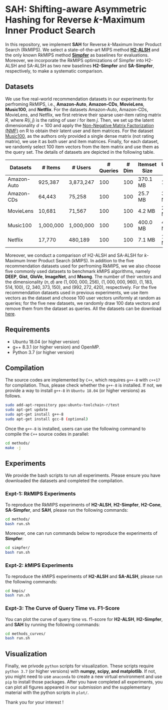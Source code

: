 # SAH: Shifting-aware Asymmetric Hashing for Reverse *k*-Maximum Inner Product Search

In this repository, we implement **SAH** for Reverse *k*-Maximum Inner Product Search (RkMIPS). We select a state-of-the-art MIPS method [**H2-ALSH**](https://github.com/HuangQiang/H2_ALSH) and the only known R*k*MIPS method [**Simpfer**](https://github.com/amgt-d1/Simpfer) as baselines for evaluations. Moreover, we incorporate the R*k*MIPS optimizations of Simpfer into H2-ALSH and SA-ALSH as two new baselines **H2-Simpfer** and **SA-Simpfer**, respectively, to make a systematic comparison.

## Datasets

We use five real-world recommendation datasets in our experiments for perfroming R*k*MIPS, i.e., **Amazon-Auto**, **Amazon-CDs**, **MovieLens**, **Music100**, and **Netflix**. For the datasets Amazon-Auto, Amazon-CDs, MovieLens, and Netflix, we first retrieve their sparse user-item rating matrix $R$, where $R(i,j)$ is the rating of user $i$ for item $j$. Then, we set up the latent dimensionality $d=100$ and apply the [Non-Negative Matrix Factorization (NMF)](https://pytorch-nmf.readthedocs.io/en/stable/) on R to obtain their latent user and item matrices. For the dataset [Music100](https://github.com/stanis-morozov/ip-nsw), as the authors only provided a single dense matrix (not rating matrix), we use it as both user and item matrices. Finally, for each dataset, we randomly select 100 item vectors from the item matrix and use them as the query set. The details of datasets are depicted in the following table.

| Datasets   | # Items     | # Users   | # Queries | # Dim | Itemset Size | Userset Size |
| ----------- | ----------- | --------- | --------- | ----- | ------------ | ------------ |
| Amazon-Auto | 925,387     | 3,873,247 | 100       | 100   | 370.1 MB     | 1.5 GB       |
| Amazon-CDs  | 64,443      | 75,258    | 100       | 100   | 25.7 MB      | 30.1 MB      |
| MovieLens   | 10,681      | 71,567    | 100       | 100   | 4.2 MB       | 27.9 MB      |
| Music100    | 1,000,000   | 1,000,000 | 100       | 100   | 400.0 MB     | 400.0 MB     |
| Netflix     | 17,770      | 480,189   | 100       | 100   | 7.1 MB       | 192.1 MB     |

Moreover, we conduct a comparison of H2-ALSH and SA-ALSH for *k*-Maximum Inner Product Search (*k*MIPS). In addition to the five recommendation datasets used for perfroming RkMIPS, we we also choose five commonly used datasets to benchmark *k*MIPS algorithms, namely **DEEP**, **Gist**, **GloVe**, **ImageNet**, and **Msong**. The number of their vectors and the dimensionality $(n, d)$ are $(1,000,000, 256)$, $(1,000,000, 960)$, $(1,183,514, 100)$, $(2,340,373, 150)$, and $(992,272, 420)$, respectively. For the five recommendation datasets used in previous experiments, we use item vectors as the dataset and choose 100 user vectors uniformly at random as queries; for the five new datasets, we randomly draw 100 data vectors and remove them from the dataset as queries. All the datasets can be download [here](https://drive.google.com/drive/folders/16tlJl4IE0Tcd4Dz9PXkhLt14MFhG67Zx?usp=sharing).

## Requirements

- Ubuntu 18.04 (or higher version)
- g++ 8.3.1 (or higher version) and OpenMP.
- Python 3.7 (or higher version)

## Compilation

The source codes are implemented by `C++`, which requires `g++-8` with `c++17` for compilation. Thus, please check whether the `g++-8` is installed. If not, we provide a way to install `g++-8` in `Ubuntu 18.04` (or higher versions) as follows.

```bash
sudo add-apt-repository ppa:ubuntu-toolchain-r/test
sudo apt-get update
sudo apt-get install g++-8
sudo apt-get install gcc-8 (optional)
```

Once the `g++-8` is installed, users can use the following command to compile the `C++` source codes in parallel:

```bash
cd methods/
make -j
```

## Experiments

We provide the bash scripts to run all experiments. Please ensure you have downloaded the datasets and completed the compilation.

### Expt-1: R*k*MIPS Experiments

To reproduce the R*k*MIPS experiments of **H2-ALSH**, **H2-Simpfer**, **H2-Cone**, **SA-Simpfer**, and **SAH**, please run the following commands:

```bash
cd methods/
bash run.sh
```

Moreover, one can run commands below to reproduce the experiments of **Simpfer**:

```bash
cd simpfer/
bash run.sh
```

### Expt-2: *k*MIPS Experiments

To reproduce the *k*MIPS experiments of **H2-ALSH** and **SA-ALSH**, please run the following commands:

```bash
cd kmpis/
bash run.sh
```

### Expt-3: The Curve of Query Time vs. F1-Score

You can plot the curve of query time vs. f1-score for **H2-ALSH**, **H2-Simpfer**, and **SAH** by running the following commands:

```bash
cd methods_curves/
bash run.sh
```

## Visualization

Finally, we privode `python` scripts for visualization. These scripts require `python 3.7` (or higher versions) with **numpy, scipy, and matplotlib**. If not, you might need to use `anaconda` to create a new virtual environment and use `pip` to install those packages. After you have completed all experiments, you can plot all figures appeared in our submission and the supplementary material with the python scripts in `plot/`.

Thank you for your interest !
